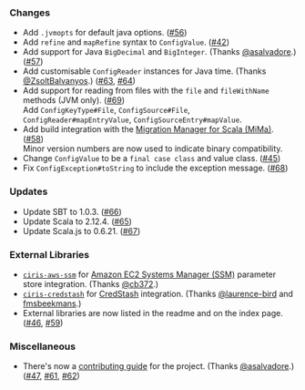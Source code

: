 ### Changes
- Add `.jvmopts` for default java options. ([#56](https://github.com/vlovgr/ciris/pull/56))
- Add `refine` and `mapRefine` syntax to `ConfigValue`. ([#42](https://github.com/vlovgr/ciris/pull/42))
- Add support for Java `BigDecimal` and `BigInteger`. (Thanks [@asalvadore](https://github.com/asalvadore).) ([#57](https://github.com/vlovgr/ciris/pull/57))
- Add customisable `ConfigReader` instances for Java time. (Thanks [@ZsoltBalvanyos](https://github.com/ZsoltBalvanyos).) ([#63](https://github.com/vlovgr/ciris/pull/63), [#64](https://github.com/vlovgr/ciris/pull/64))
- Add support for reading from files with the `file` and `fileWithName` methods (JVM only). ([#69](https://github.com/vlovgr/ciris/pull/69))  
Add `ConfigKeyType#File`, `ConfigSource#File`, `ConfigReader#mapEntryValue`, `ConfigSourceEntry#mapValue`.
- Add build integration with the [Migration Manager for Scala (MiMa)](https://github.com/typesafehub/migration-manager). ([#58](https://github.com/vlovgr/ciris/pull/58))  
Minor version numbers are now used to indicate binary compatibility.
- Change `ConfigValue` to be a `final case class` and value class. ([#45](https://github.com/vlovgr/ciris/pull/45))
- Fix `ConfigException#toString` to include the exception message. ([#68](https://github.com/vlovgr/ciris/pull/68))

### Updates
- Update SBT to 1.0.3. ([#66](https://github.com/vlovgr/ciris/pull/66))
- Update Scala to 2.12.4. ([#65](https://github.com/vlovgr/ciris/pull/65))
- Update Scala.js to 0.6.21. ([#67](https://github.com/vlovgr/ciris/pull/67))

### External Libraries
- [`ciris-aws-ssm`](https://github.com/ovotech/ciris-aws-ssm) for [Amazon EC2 Systems Manager (SSM)](https://aws.amazon.com/ec2/systems-manager) parameter store integration. (Thanks [@cb372](https://github.com/cb372).)
- [`ciris-credstash`](https://github.com/ovotech/ciris-credstash) for [CredStash](https://github.com/fugue/credstash) integration. (Thanks [@laurence-bird](https://github.com/laurence-bird) and [fmsbeekmans](https://github.com/fmsbeekmans).)
- External libraries are now listed in the readme and on the index page. ([#46](https://github.com/vlovgr/ciris/pull/46), [#59](https://github.com/vlovgr/ciris/pull/59))

### Miscellaneous
- There's now a [contributing guide](https://cir.is/docs/contributing) for the project. (Thanks [@asalvadore](https://github.com/asalvadore).) ([#47](https://github.com/vlovgr/ciris/pull/47), [#61](https://github.com/vlovgr/ciris/pull/61), [#62](https://github.com/vlovgr/ciris/pull/62))
